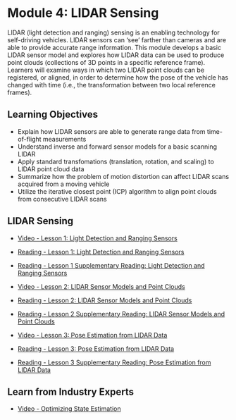 # Module 4: LIDAR Sensing

LIDAR (light detection and ranging) sensing is an enabling technology for self-driving vehicles. LIDAR sensors can ‘see’ farther than cameras and are able to provide accurate range information. This module develops a basic LIDAR sensor model and explores how LIDAR data can be used to produce point clouds (collections of 3D points in a specific reference frame). Learners will examine ways in which two LIDAR point clouds can be registered, or aligned, in order to determine how the pose of the vehicle has changed with time (i.e., the transformation between two local reference frames).

## Learning Objectives

- Explain how LIDAR sensors are able to generate range data from time-of-flight measurements
- Understand inverse and forward sensor models for a basic scanning LIDAR
- Apply standard transfomations (translation, rotation, and scaling) to LIDAR point cloud data
- Summarize how the problem of motion distortion can affect LIDAR scans acquired from a moving vehicle
- Utilize the iterative closest point (ICP) algorithm to align point clouds from consecutive LIDAR scans

## LIDAR Sensing

- [Video - Lesson 1: Light Detection and Ranging Sensors](https://www.coursera.org/learn/state-estimation-localization-self-driving-cars/lecture/3NXgp/lesson-1-light-detection-and-ranging-sensors)

- [Reading - Lesson 1: Light Detection and Ranging Sensors](./Readings/C2M4L1-Light_Detection_and_Ranging_Sensors.pdf)

- [Reading - Lesson 1 Supplementary Reading: Light Detection and Ranging Sensors](https://www.coursera.org/learn/state-estimation-localization-self-driving-cars/supplement/JZduj/lesson-1-supplementary-reading-light-detection-and-ranging-sensors)

- [Video - Lesson 2: LIDAR Sensor Models and Point Clouds](https://www.coursera.org/learn/state-estimation-localization-self-driving-cars/lecture/Huunu/lesson-2-lidar-sensor-models-and-point-clouds)

- [Reading - Lesson 2: LIDAR Sensor Models and Point Clouds](./Readings/C2M4L2-LIDAR_Sensor_Models_and_Point_Clouds.pdf)

- [Reading - Lesson 2 Supplementary Reading: LIDAR Sensor Models and Point Clouds](https://www.coursera.org/learn/state-estimation-localization-self-driving-cars/supplement/x5Pb8/lesson-2-supplementary-reading-lidar-sensor-models-and-point-clouds)

- [Video - Lesson 3: Pose Estimation from LIDAR Data](https://www.coursera.org/learn/state-estimation-localization-self-driving-cars/lecture/XE9kZ/lesson-3-pose-estimation-from-lidar-data)

- [Reading - Lesson 3: Pose Estimation from LIDAR Data](./Readings/C2M4L3-Pose_Estimation_from_LIDAR_Data.pdf)

- [Reading - Lesson 3 Supplementary Reading: Pose Estimation from LIDAR Data](https://www.coursera.org/learn/state-estimation-localization-self-driving-cars/supplement/4u4Pu/lesson-3-supplementary-reading-pose-estimation-from-lidar-data)

## Learn from Industry Experts

- [Video - Optimizing State Estimation](https://www.coursera.org/learn/state-estimation-localization-self-driving-cars/lecture/lJkFG/optimizing-state-estimation)